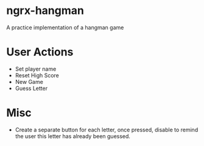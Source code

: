 # ngrx-hangman
A practice implementation of a hangman game

# User Actions

- Set player name
- Reset High Score
- New Game
- Guess Letter

# Misc

- Create a separate button for each letter, once pressed, disable to remind the user this letter has already been guessed.
